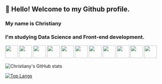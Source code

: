 ## 👋 Hello! Welcome to my Github profile.
### My name is Christiany
### I'm studying Data Science and Front-end development.

<img src="https://cdn.jsdelivr.net/gh/devicons/devicon/icons/bootstrap/bootstrap-plain-wordmark.svg" width="40" height="40" />
<img src="https://cdn.jsdelivr.net/gh/devicons/devicon/icons/css3/css3-original.svg" width="40" height="40" />
<img src="https://cdn.jsdelivr.net/gh/devicons/devicon/icons/docker/docker-original-wordmark.svg" width="40" height="40" />
<img src="https://cdn.jsdelivr.net/gh/devicons/devicon/icons/flutter/flutter-original.svg"width="40" height="40"  />
<img src="https://cdn.jsdelivr.net/gh/devicons/devicon/icons/git/git-original-wordmark.svg"width="40" height="40"   />
<img src="https://cdn.jsdelivr.net/gh/devicons/devicon/icons/github/github-original-wordmark.svg" width="40" height="40"/>
<img src="https://cdn.jsdelivr.net/gh/devicons/devicon/icons/html5/html5-original-wordmark.svg" width="40" height="40" />
<img src="https://cdn.jsdelivr.net/gh/devicons/devicon/icons/javascript/javascript-original.svg" width="40" height="40"/>
<img src="https://cdn.jsdelivr.net/gh/devicons/devicon/icons/linux/linux-original.svg"width="40" height="40" />
<img src="https://cdn.jsdelivr.net/gh/devicons/devicon/icons/python/python-original-wordmark.svg" width="40" height="40"/>
<img src="https://cdn.jsdelivr.net/gh/devicons/devicon/icons/react/react-original-wordmark.svg"width="40" height="40" />

![Christiany's GitHub stats](https://github-readme-stats.vercel.app/api?username=christiany-s&show_icons=true&theme=tokyonight)

[![Top Langs](https://github-readme-stats.vercel.app/api/top-langs/?username=christiany-s&langs_count=8)](https://github.com/christiany-s/github-readme-stats)
